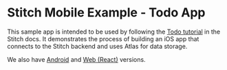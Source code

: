 # Stitch Mobile Example - Todo App

This sample app is intended to be used by following the 
[Todo tutorial](https://docs.mongodb.com/stitch/tutorials/todo-overview/) in the 
Stitch docs. It demonstrates the process of building an 
iOS app that connects to the Stitch backend and uses Atlas for data storage. 

We also have [Android](https://github.com/mongodb-university/stitch-tutorial-todo-android) 
and [Web (React)](https://github.com/mongodb-university/stitch-tutorial-todo-web) 
versions.
